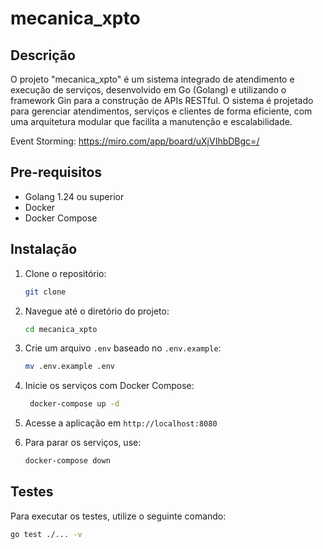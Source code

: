 # mecanica_xpto

## Descrição
O projeto "mecanica_xpto" é um sistema integrado de atendimento e execução de serviços, desenvolvido em Go (Golang) e utilizando o framework Gin para a construção de APIs RESTful. O sistema é projetado para gerenciar atendimentos, serviços e clientes de forma eficiente, com uma arquitetura modular que facilita a manutenção e escalabilidade.

Event Storming: https://miro.com/app/board/uXjVIhbDBgc=/

## Pre-requisitos
- Golang 1.24 ou superior
- Docker
- Docker Compose

## Instalação
1. Clone o repositório:
   ```bash
   git clone
2. Navegue até o diretório do projeto:
   ```bash
   cd mecanica_xpto
   ```
3. Crie um arquivo `.env` baseado no `.env.example`:
   ```bash 
   mv .env.example .env
   ```
4. Inicie os serviços com Docker Compose:
   ```bash
    docker-compose up -d
    ```
5. Acesse a aplicação em `http://localhost:8080`

6. Para parar os serviços, use:
   ```bash
   docker-compose down
   ```
## Testes
Para executar os testes, utilize o seguinte comando:

```bash
go test ./... -v
```